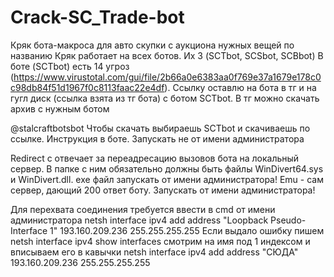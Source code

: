 # Crack-SC_Trade-bot
Кряк бота-макроса для авто скупки с аукциона нужных вещей по названию
Кряк работает на всех ботов. Их 3 (SCTbot, SCSbot, SCBbot)
В боте (SCTbot) есть 14 угроз (https://www.virustotal.com/gui/file/2b66a0e6383aa0f769e37a1679e178c0c98db84f51d1967f0c8113faac22e4df). Ссылку оставлю на бота в тг и на гугл диск (ссылка взята из тг бота) с ботом SCTbot. В тг можно скачать архив с нужным ботом 

@stalcraftbotsbot
Чтобы скачать выбираешь SCTbot и скачиваешь по ссылке. Инструкция в боте. Запускать не от имени администратора

Redirect c отвечает за переадресацию вызовов бота на локальный сервер. В папке с ним обязательно должны быть файлы WinDivert64.sys и WinDivert.dll. exe файл запускать от имени администратора!
Emu - сам сервер, дающий 200 ответ боту. Запускать от имени администратора!

Для перехвата соединения требуется ввести в cmd от имени администратора netsh interface ipv4 add address "Loopback Pseudo-Interface 1" 193.160.209.236 255.255.255.255
Если выдало ошибку пишем netsh interface ipv4 show interfaces смотрим на имя под 1 индексом и вписываем его в кавычки netsh interface ipv4 add address "СЮДА" 193.160.209.236 255.255.255.255
